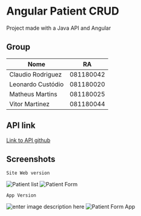 ﻿# Angular Patient CRUD

Project made with a Java API and Angular

## Group
|Nome|RA|
|--|--|
|Claudio Rodriguez|081180042|
|Leonardo Custódio|081180020|
|Matheus Martins|081180025|
|Vitor Martinez|081180044|

## API link
[Link to API github](https://github.com/mmcarvaxd/FTT-WEB-091)

## Screenshots
	Site Web version
![Patient list](https://i.imgur.com/mLVdB0R.jpg)
![Patient Form](https://i.imgur.com/wBxEx7F.jpg)
	
	App Version
![enter image description here](https://i.imgur.com/m1hbXiB.jpg)
![Patient Form App](https://i.imgur.com/JmRI5yD.jpg)
